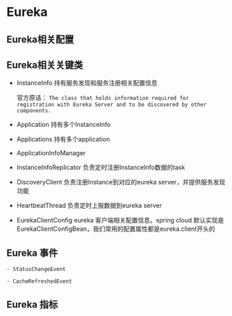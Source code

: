 # Eureka
## Eureka相关配置
## Eureka相关关键类
 - InstanceInfo
   持有服务发现和服务注册相关配置信息

   官方原话：
    `The class that holds information required for registration with Eureka Server and to be discovered by other components.`
 - Application
   持有多个InstanceInfo
 - Applications
   持有多个application
 - ApplicationInfoManager
 - InstanceInfoReplicator
    负责定时注册InstanceInfo数据的task
 - DiscoveryClient
    负责注册Instance到对应的eureka server，并提供服务发现功能
 - HeartbeatThread
    负责定时上报数据到eureka server
 - EurekaClientConfig
   eureka 客户端相关配置信息。spring cloud 默认实现是EurekaClientConfigBean，我们常用的配置属性都是eureka.client开头的
## Eureka 事件
    - StatusChangeEvent

    - CacheRefreshedEvent
## Eureka 指标